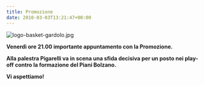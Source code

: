 ```yaml
---
title: Promozione
date: 2010-03-03T13:21:47+00:00
---
```

![logo-basket-gardolo.jpg](http://www.basketgardolo.it/wp-content/uploads/2009/08/logo-basket-gardolo.jpg)

**Venerdì ore 21.00 importante appuntamento con la Promozione.**

**Alla palestra Pigarelli va in scena una sfida decisiva per un posto nei play-off contro la formazione del Piani Bolzano.**

**Vi aspettiamo!**